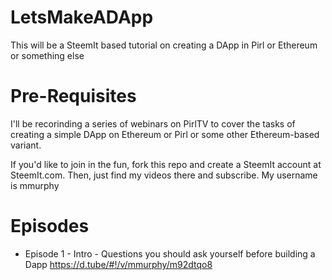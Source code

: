 # LetsMakeADApp
This will be a SteemIt based tutorial on creating a DApp in Pirl or Ethereum or something else


# Pre-Requisites
I'll be recorinding a series of webinars on PirlTV to cover the tasks of creating a simple DApp on Ethereum or Pirl or some other Ethereum-based variant.

If you'd like to join in the fun, fork this repo and create a SteemIt account at SteemIt.com.  Then, just find my videos there and subscribe. My username is mmurphy

# Episodes
  * Episode 1 - Intro - Questions you should ask yourself before building a Dapp 
  https://d.tube/#!/v/mmurphy/m92dtqo8
